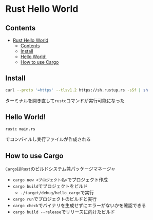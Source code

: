 # Rust Hello World

## Contents

- [Rust Hello World](#rust-hello-world)
  - [Contents](#contents)
  - [Install](#install)
  - [Hello World!](#hello-world)
  - [How to use Cargo](#how-to-use-cargo)

## Install

```bash
curl --proto '=https' --tlsv1.2 https://sh.rustup.rs -sSf | sh
```

ターミナルを開き直して``rustc``コマンドが実行可能になった

## Hello World!

```bash
rustc main.rs
```

でコンパイルし実行ファイルが作成される

## How to use Cargo

``Cargo``は``Rust``のビルドシステム兼パッケージマネージャ

- ``cargo new <プロジェクト名>``でプロジェクト作成
- ``cargo build``でプロジェクトをビルド
  - ``./target/debug/hello_cargo``で実行
- ``cargo run``でプロジェクトのビルドと実行
- ``cargo check``でバイナリを生成せずにエラーがないかを確認できる
- ``cargo build --release``でリリースに向けたビルド
